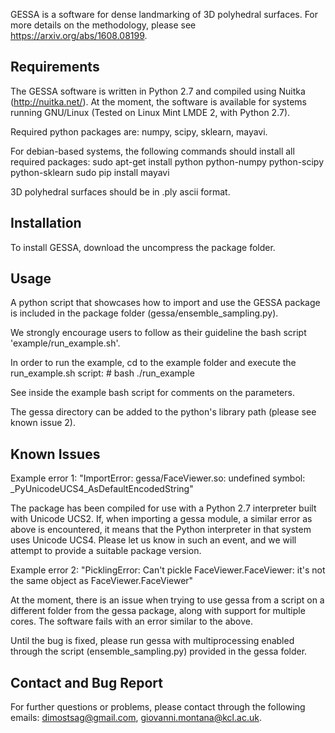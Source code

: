 GESSA is a software for dense landmarking of 3D polyhedral surfaces. For more details on the methodology, please see https://arxiv.org/abs/1608.08199.

Requirements
------------
The GESSA software is written in Python 2.7 and compiled using Nuitka (http://nuitka.net/). At the moment, the software is available for systems running GNU/Linux (Tested on Linux Mint LMDE 2, with Python 2.7). 

Required python packages are: numpy, scipy, sklearn, mayavi.

For debian-based systems, the following commands should install all required packages:
sudo apt-get install python python-numpy python-scipy python-sklearn
sudo pip install mayavi

3D polyhedral surfaces should be in .ply ascii format.

Installation
------------

To install GESSA, download the uncompress the package folder. 

Usage
-----

A python script that showcases how to import and use the GESSA package is included in the package folder (gessa/ensemble_sampling.py).

We strongly encourage users to follow as their guideline the bash script 'example/run_example.sh'.

In order to run the example, cd to the example folder and execute the run_example.sh script: # bash ./run_example 

See inside the example bash script for comments on the parameters.

The gessa directory can be added to the python's library path (please see known issue 2).


Known Issues
------------
Example error 1: "ImportError: gessa/FaceViewer.so: undefined symbol: _PyUnicodeUCS4_AsDefaultEncodedString"

The package has been compiled for use with a Python 2.7 interpreter built with Unicode UCS2. If, when importing a gessa module, a similar error as above is encountered, it means that the Python interpreter in that system uses Unicode UCS4. Please let us know in such an event, and we will attempt to provide a suitable package version.

Example error 2: "PicklingError: Can't pickle FaceViewer.FaceViewer: it's not the same object as FaceViewer.FaceViewer"

At the moment, there is an issue when trying to use gessa from a script on a different folder from the gessa package, along with support for multiple cores. The software fails with an error similar to the above.

Until the bug is fixed, please run gessa with multiprocessing enabled through the script (ensemble_sampling.py) provided in the gessa folder.

Contact and Bug Report
----------------------

For further questions or problems, please contact through the following emails:
dimostsag@gmail.com, giovanni.montana@kcl.ac.uk.
